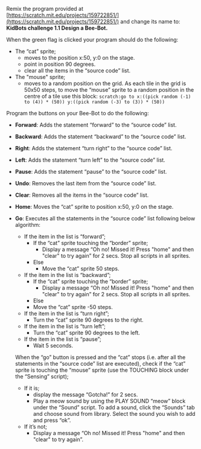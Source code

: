 Remix the program provided at [https://scratch.mit.edu/projects/159722851/](https://scratch.mit.edu/projects/159722851/) and change its name to: **KidBots challenge 1.1 Design a Bee-Bot.**

When the green flag is clicked your program should do the following:

-   The “cat” sprite;
    +   moves to the position x:50, y:0 on the stage.
    +   point in position 90 degrees.
    +   clear all the items in the “source code” list.
-   The "mouse" sprite;
    +   moves to a random position on the grid.
        As each tile in the grid is 50x50 steps, to move the “mouse” sprite to a random position in the centre of a tile use this block: `scratch:go to x:((pick random (-1) to (4)) * (50)) y:((pick random (-3) to (3)) * (50))`

Program the buttons on your Bee-Bot to do the following:

-   **Forward**: Adds the statement “forward” to the “source code” list.
-   **Backward**: Adds the statement “backward” to the “source code” list.
-   **Right**: Adds the statement “turn right” to the “source code” list.
-   **Left**: Adds the statement “turn left” to the “source code” list.
-   **Pause**: Adds the statement “pause” to the “source code” list.
-   **Undo**: Removes the last item from the “source code” list.
-   **Clear**: Removes all the items in the “source code” list.
-   **Home**: Moves the “cat” sprite to position x:50, y:0 on the stage.
-   **Go**: Executes all the statements in the “source code” list following below algorithm:

    -   If the item in the list is “forward”;
        +   If the “cat” sprite touching the “border” sprite;
            *   Display a message “Oh no! Missed it! Press "home" and then "clear" to try again” for 2 secs.
                Stop all scripts in all sprites.
        +   Else
            *   Move the “cat” sprite 50 steps.
    -   If the item in the list is “backward”;
        +   If the “cat” sprite touching the “border” sprite;
            *   Display a message “Oh no! Missed it! Press "home" and then "clear" to try again” for 2 secs.
                Stop all scripts in all sprites.
        +   Else
          *  Move the “cat” sprite -50 steps.
    -   If the item in the list is “turn right”;
        +   Turn the “cat” sprite 90 degrees to the right.
    -   If the item in the list is “turn left”;
        +   Turn the “cat” sprite 90 degrees to the left.
    -   If the item in the list is “pause”;
        +   Wait 5 seconds.

    When the “go” button is pressed and the “cat” stops (i.e. after all the statements in the “source code” list are executed), check if the “cat” sprite is touching the “mouse” sprite (use the TOUCHING block under the “Sensing” script);

    -   If it is;
        +   display the message “Gotcha!” for 2 secs.
        +   Play a meow sound by using the PLAY SOUND “meow” block under the “Sound” script.
          To add a sound, click the “Sounds” tab and choose sound from library.
          Select the sound you wish to add and press “ok”.
    -   If it’s not;
        +   Display a message “Oh no! Missed it! Press "home" and then "clear" to try again”.
